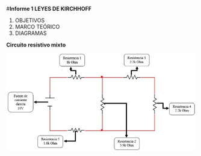 #**Informe 1 LEYES DE KIRCHHOFF**

1. OBJETIVOS
2. MARCO TEÓRICO
3. DIAGRAMAS

**Circuito resistivo mixto**

![](https://github.com/Juan-99/Fundamentos-de-Circuitos-4867-4877/blob/main/img/Diagrama%20del%20circuito.jpg)

 

